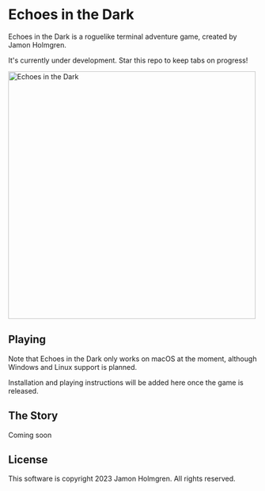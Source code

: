 # Echoes in the Dark

Echoes in the Dark is a roguelike terminal adventure game, created by Jamon Holmgren.

It's currently under development. Star this repo to keep tabs on progress!

<img width="500" alt="Echoes in the Dark" src="https://github.com/jamonholmgren/echoes/assets/1479215/99b3dbd0-daaf-4ddf-a5e7-5a22d21bdafb">

## Playing

Note that Echoes in the Dark only works on macOS at the moment, although Windows and Linux support is planned.

Installation and playing instructions will be added here once the game is released.

## The Story

Coming soon

## License

This software is copyright 2023 Jamon Holmgren. All rights reserved.
